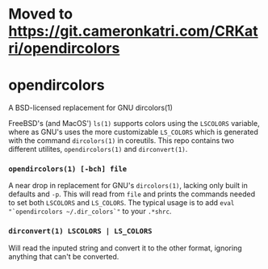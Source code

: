# Moved to https://git.cameronkatri.com/CRKatri/opendircolors

# opendircolors
A BSD-licensed replacement for GNU dircolors(1)

FreeBSD's (and MacOS') `ls(1)` supports colors using the `LSCOLORS` variable, where as GNU's uses the more customizable `LS_COLORS` which is generated with the command `dircolors(1)` in coreutils. This repo contains two different utilites, `opendircolors(1)` and `dirconvert(1)`.

### `opendircolors(1) [-bch] file`
A near drop in replacement for GNU's `dircolors(1)`, lacking only built in defaults and `-p`. This will read from `file` and prints the commands needed to set both `LSCOLORS` and `LS_COLORS`. The typical usage is to add ``eval "`opendircolors ~/.dir_colors`"`` to your `.*shrc`.

### `dirconvert(1) LSCOLORS | LS_COLORS`
Will read the inputed string and convert it to the other format, ignoring anything that can't be converted.
